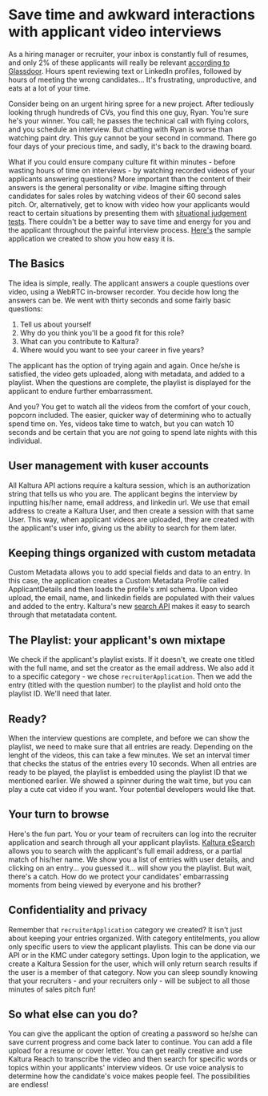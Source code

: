 # Save time and awkward interactions with applicant video interviews 

As a hiring manager or recruiter, your inbox is constantly full of resumes, and only 2% of these applicants will really be relevant [according to Glassdoor](https://www.glassdoor.com/employers/popular-topics/hr-stats.htm). Hours spent reviewing text or LinkedIn profiles, followed by hours of meeting the wrong candidates... It's frustrating, unproductive, and eats at a lot of your time. 

Consider being on an urgent hiring spree for a new project. After tediously looking thrugh hundreds of CVs, you find this one guy, Ryan. You're sure he's your winner. You call; he passes the technical call with flying colors, and you schedule an interview. 
But chatting with Ryan is worse than watching paint dry. This guy cannot be your second in command. There go four days of your precious time, and sadly, it's back to the drawing board. 

What if you could ensure company culture fit within minutes - before wasting hours of time on interviews - by watching recorded videos of your applicants answering questions? More important than the content of their answers is the general personality or *vibe*. Imagine sifting through candidates for sales roles by watching videos of their 60 second sales pitch. Or, alternatively, get to know with video how your applicants would react to certain situations by presenting them with [situational judgement tests](https://www.changeboard.com/article-details/16255/situational-judgement-tests-the-future-of-recruitment-in-a-digital-world/). 
There couldn't be a better way to save time and energy for you and the applicant throughout the painful interview process. [Here's](https://github.com/kaltura/video-recruiting-interveiws-app-sample) the sample application we created to show you how easy it is.

## The Basics 

The idea is simple, really. The applicant answers a couple questions over video, using a WebRTC in-browser recorder. You decide how long the answers can be. We went with thirty seconds and some fairly basic questions: 

1. Tell us about yourself
2. Why do you think you'll be a good fit for this role? 
3. What can you contribute to Kaltura?
4. Where would you want to see your career in five years?

The applicant has the option of trying again and again. Once he/she is satisfied, the video gets uploaded, along with metadata, and added to a playlist. When the questions are complete, the playlist is displayed for the applicant to endure further embarrassment. 

And you? You get to watch all the videos from the comfort of your couch, popcorn included. The easier, quicker way of determining who to actually spend time on. Yes, videos take time to watch, but you can watch 10 seconds and be certain that you are *not* going to spend late nights with this individual. 

## User management with kuser accounts 

All Kaltura API actions require a kaltura session, which is an authorization string that tells us who you are. The applicant begins the interview by inputting his/her name, email address, and linkedin url. We use that email address to create a Kaltura User, and then create a session with that same User. This way, when applicant videos are uploaded, they are created with the applicant's user info, giving us the ability to search for them later. 


## Keeping things organized with custom metadata  

Custom Metadata allows you to add special fields and data to an entry. In this case, the application creates a Custom Metadata Profile called ApplicantDetails and then loads the profile's xml schema. Upon video upload, the email, name, and linkedin fields are populated with their values and added to the entry. Kaltura's new [search API](https://blog.kaltura.com/introducing-esearch-the-new-kaltura-search-api/) makes it easy to search through that metatadata content. 

## The Playlist: your applicant's own mixtape 

We check if the applicant's playlist exists. If it doesn't, we create one titled with the full name, and set the creator as the email address. We also add it to a specific category - we chose `recruiterApplication`. Then we add the entry (titled with the question number) to the playlist and hold onto the playlist ID. We'll need that later. 

## Ready?

When the interview questions are complete, and before we can show the playlist, we need to make sure that all entries are ready. Depending on the lenght of the videos, this can take a few minutes. We set an interval timer that checks the status of the entries every 10 seconds. When all entries are ready to be played, the playlist is embedded using the playlist ID that we mentioned earlier. We showed a spinner during the wait time, but you can play a cute cat video if you want. Your potential developers would like that. 

## Your turn to browse

Here's the fun part. You or your team of recruiters can log into the recruiter application and search through all your applicant playlists. [Kaltura eSearch](https://blog.kaltura.com/introducing-esearch-the-new-kaltura-search-api/) allows you to search with the applicant's full email address, or a partial match of his/her name. We show you a list of entries with user details, and clicking on an entry... you guessed it... will show you the playlist. 
But wait, there's a catch. How do we protect your candidates' embarrassing moments from being viewed by everyone and his brother? 

## Confidentiality and privacy 

Remember that `recruiterApplication` category we created? It isn't just about keeping your entries organized. With category entitelments, you allow only specific users to view the applicant playlists. This can be done via our API or in the KMC under category settings. 
Upon login to the application, we create a Kaltura Session for the user, which will only return search results if the user is a member of that category.  Now you can sleep soundly knowing that your recruiters - and your recruiters only - will be subject to all those minutes of sales pitch fun!

## So what else can you do? 

You can give the applicant the option of creating a password so he/she can save current progress and come back later to continue. 
You can add a file upload for a resume or cover letter. You can get really creative and use Kaltura Reach to transcribe the video and then search for specific words or topics within your applicants' interview videos. Or use voice analysis to determine how the candidate's voice makes people feel. The possibilities are endless! 

